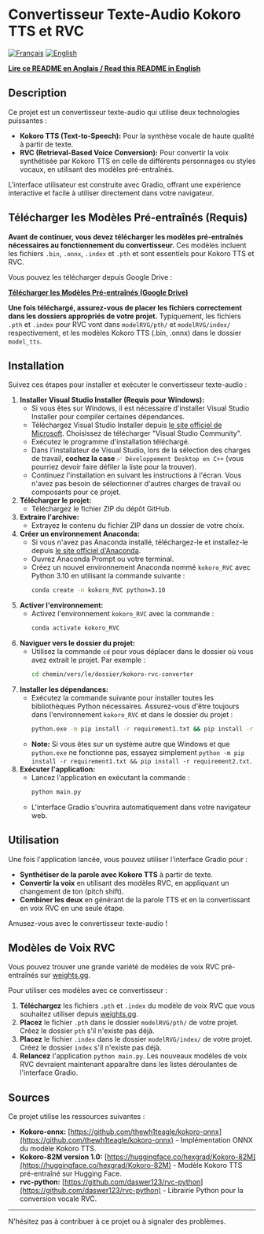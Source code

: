 # Convertisseur Texte-Audio Kokoro TTS et RVC

[![Français](https://img.shields.io/badge/Langue-Français-blue.svg)](./README.md)
[![English](https://img.shields.io/badge/Language-English-green.svg)](./README_EN.md)

[**Lire ce README en Anglais / Read this README in English**](./README_EN.md)

## Description

Ce projet est un convertisseur texte-audio qui utilise deux technologies puissantes :

*   **Kokoro TTS (Text-to-Speech):**  Pour la synthèse vocale de haute qualité à partir de texte.
*   **RVC (Retrieval-Based Voice Conversion):**  Pour convertir la voix synthétisée par Kokoro TTS en celle de différents personnages ou styles vocaux, en utilisant des modèles pré-entraînés.

L'interface utilisateur est construite avec Gradio, offrant une expérience interactive et facile à utiliser directement dans votre navigateur.

## Télécharger les Modèles Pré-entraînés (Requis)

**Avant de continuer, vous devez télécharger les modèles pré-entraînés nécessaires au fonctionnement du convertisseur.**  Ces modèles incluent les fichiers `.bin`, `.onnx`, `.index` et `.pth` et sont essentiels pour Kokoro TTS et RVC.

Vous pouvez les télécharger depuis Google Drive :

[**Télécharger les Modèles Pré-entraînés (Google Drive)**](https://drive.google.com/drive/folders/1G6O0FgyFdwVjn3rMoJZRbg6gC1OrkaI9?usp=sharing)

**Une fois téléchargé, assurez-vous de placer les fichiers correctement dans les dossiers appropriés de votre projet.**  Typiquement, les fichiers `.pth` et `.index` pour RVC vont dans `modelRVG/pth/` et `modelRVG/index/` respectivement, et les modèles Kokoro TTS (.bin, .onnx) dans le dossier `model_tts`.  

## Installation

Suivez ces étapes pour installer et exécuter le convertisseur texte-audio :

1.  **Installer Visual Studio Installer (Requis pour Windows):**
    *   Si vous êtes sur Windows, il est nécessaire d'installer Visual Studio Installer pour compiler certaines dépendances.
    *   Téléchargez Visual Studio Installer depuis [le site officiel de Microsoft](https://visualstudio.microsoft.com/fr/downloads/).  Choisissez de télécharger "Visual Studio Community".
    *   Exécutez le programme d'installation téléchargé.
    *   Dans l'installateur de Visual Studio, lors de la sélection des charges de travail, **cochez la case**  `✅ Développement Desktop en C++` (vous pourriez devoir faire défiler la liste pour la trouver).
    *   Continuez l'installation en suivant les instructions à l'écran.  Vous n'avez pas besoin de sélectionner d'autres charges de travail ou composants pour ce projet.
2.  **Télécharger le projet:**
    *   Téléchargez le fichier ZIP du dépôt GitHub.
3.  **Extraire l'archive:**
    *   Extrayez le contenu du fichier ZIP dans un dossier de votre choix.
4.  **Créer un environnement Anaconda:**
    *   Si vous n'avez pas Anaconda installé, téléchargez-le et installez-le depuis [le site officiel d'Anaconda](https://www.anaconda.com/products/distribution).
    *   Ouvrez Anaconda Prompt ou votre terminal.
    *   Créez un nouvel environnement Anaconda nommé `kokoro_RVC` avec Python 3.10 en utilisant la commande suivante :
        ```bash
        conda create -n kokoro_RVC python=3.10
        ```
5.  **Activer l'environnement:**
    *   Activez l'environnement `kokoro_RVC` avec la commande :
        ```bash
        conda activate kokoro_RVC
        ```
6.  **Naviguer vers le dossier du projet:**
    *   Utilisez la commande `cd` pour vous déplacer dans le dossier où vous avez extrait le projet. Par exemple :
        ```bash
        cd chemin/vers/le/dossier/kokoro-rvc-converter
        ```
7.  **Installer les dépendances:**
    *   Exécutez la commande suivante pour installer toutes les bibliothèques Python nécessaires. Assurez-vous d'être toujours dans l'environnement `kokoro_RVC` et dans le dossier du projet :
        ```bash
        python.exe -m pip install -r requirement1.txt && pip install -r requirement2.txt
        ```
    *   **Note:**  Si vous êtes sur un système autre que Windows et que `python.exe` ne fonctionne pas, essayez simplement `python -m pip install -r requirement1.txt && pip install -r requirement2.txt`.
8.  **Exécuter l'application:**
    *   Lancez l'application en exécutant la commande :
        ```bash
        python main.py
        ```
    *   L'interface Gradio s'ouvrira automatiquement dans votre navigateur web.

## Utilisation

Une fois l'application lancée, vous pouvez utiliser l'interface Gradio pour :

*   **Synthétiser de la parole avec Kokoro TTS** à partir de texte.
*   **Convertir la voix** en utilisant des modèles RVC, en appliquant un changement de ton (pitch shift).
*   **Combiner les deux** en générant de la parole TTS et en la convertissant en voix RVC en une seule étape.

Amusez-vous avec le convertisseur texte-audio !

## Modèles de Voix RVC

Vous pouvez trouver une grande variété de modèles de voix RVC pré-entraînés sur [weights.gg](https://www.weights.gg/).

Pour utiliser ces modèles avec ce convertisseur :

1.  **Téléchargez** les fichiers `.pth` et `.index` du modèle de voix RVC que vous souhaitez utiliser depuis [weights.gg](https://www.weights.gg/).
2.  **Placez** le fichier `.pth` dans le dossier `modelRVG/pth/` de votre projet. Créez le dossier `pth` s'il n'existe pas déjà.
3.  **Placez** le fichier `.index` dans le dossier `modelRVG/index/` de votre projet. Créez le dossier `index` s'il n'existe pas déjà.
4.  **Relancez** l'application `python main.py`. Les nouveaux modèles de voix RVC devraient maintenant apparaître dans les listes déroulantes de l'interface Gradio.

## Sources

Ce projet utilise les ressources suivantes :

*   **Kokoro-onnx:** [https://github.com/thewh1teagle/kokoro-onnx](https://github.com/thewh1teagle/kokoro-onnx) - Implémentation ONNX du modèle Kokoro TTS.
*   **Kokoro-82M version 1.0:** [https://huggingface.co/hexgrad/Kokoro-82M](https://huggingface.co/hexgrad/Kokoro-82M) - Modèle Kokoro TTS pré-entraîné sur Hugging Face.
*   **rvc-python:** [https://github.com/daswer123/rvc-python](https://github.com/daswer123/rvc-python) - Librairie Python pour la conversion vocale RVC.

---

N'hésitez pas à contribuer à ce projet ou à signaler des problèmes.
